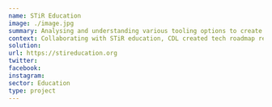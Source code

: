 ```yaml
---
name: STiR Education
image: ./image.jpg
summary: Analysing and understanding various tooling options to create a teacher and field worker centric technology roadmap.
context: Collaborating with STiR education, CDL created tech roadmap required to enable creation education systems empowering intrinsically motivated teachers & officials to learn & improve together, enabling children to become lifelong learners.
solution:
url: https://stireducation.org
twitter:
facebook:
instagram:
sector: Education
type: project
---
```

